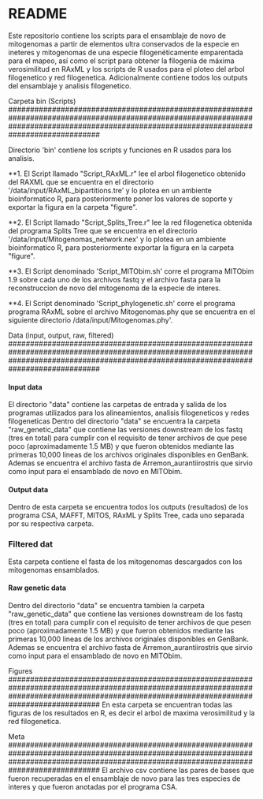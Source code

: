 README
=========

Este repositorio contiene los scripts para el ensamblaje de novo de mitogenomas a partir de elementos ultra conservados de la especie en ineteres y mitogenomas de una especie filogenéticamente emparentada para el mapeo, así como el script para obtener la filogenia de máxima verosimilitud en RAxML y los scripts de R usados para el ploteo del arbol filogenetico y red filogenetica. Adicionalmente contiene todos los outputs del ensamblaje y analisis filogenetico.


Carpeta bin (Scripts)
#############################################################################################################################################################################################

Directorio 'bin' contiene los scripts y funciones en R usados para los analisis.

**1. El Script llamado "Script_RAxML.r" lee el arbol filogenetico obtenido del RAXML que se encuentra en el directorio '/data/input/RAxML_bipartitions.tre' y lo plotea en un ambiente bioinformatico R, para posteriormente poner los valores de soporte y exportar la figura en la carpeta "figure".

**2. El Script llamado "Script_Splits_Tree.r" lee la red filogenetica obtenida del programa Splits Tree que se encuentra en el directorio '/data/input/Mitogenomas_network.nex' y lo plotea en un ambiente bioinformatico R, para posteriormente exportar la figura en la carpeta "figure".

**3. El Script denominado 'Script_MITObim.sh' corre el programa MITObim 1.9 sobre cada uno de los archivos fastq y el archivo fasta para la reconstruccion de novo del mitogenoma de la especie de interes.

**4. El Script denominado 'Script_phylogenetic.sh' corre el programa programa RAxML sobre el archivo Mitogenomas.phy que se encuentra en el siguiente directorio /data/input/Mitogenomas.phy'.



Data (input, output, raw, filtered)
#############################################################################################################################################################################################

#### Input data
El directorio "data" contiene las carpetas de entrada y salida de los programas utilizados para los alineamientos, analisis filogeneticos y redes filogeneticas
Dentro del directorio "data" se encuentra la carpeta "raw_genetic_data" que contiene las versiones downstream de los fastq (tres en total) para cumplir con el requisito de tener archivos de que pese poco (aproximadamente 1.5 MB) y que fueron obtenidos mediante las primeras 10,000 lineas de los archivos originales disponibles en GenBank. Ademas se encuentra el archivo fasta de Arremon_aurantiirostris que sirvio como input para el ensamblado de novo en MITObim.

#### Output data
Dentro de esta carpeta se encuentra todos los outputs (resultados) de los programa CSA, MAFFT, MITOS, RAxML y Splits Tree, cada uno separada por su respectiva carpeta.

### Filtered dat
Esta carpeta contiene el fasta de los mitogenomas descargados con los mitogenomas ensamblados.

#### Raw genetic data
Dentro del directorio "data" se encuentra tambien la carpeta "raw_genetic_data" que contiene las versiones downstream de los fastq (tres en total) para cumplir con el requisito de tener archivos de que pesen poco (aproximadamente 1.5 MB) y que fueron obtenidos mediante las primeras 10,000 lineas de los archivos originales disponibles en GenBank. Ademas se encuentra el archivo fasta de Arremon_aurantiirostris que sirvio como input para el ensamblado de novo en MITObim.



Figures
#############################################################################################################################################################################################
En esta carpeta se encuentran todas las figuras de los resultados en R, es decir el arbol de maxima verosimilitud y la red filogenetica.



Meta
#############################################################################################################################################################################################
El archivo csv contiene las pares de bases que fueron recuperadas en el ensamblaje de novo para las tres especies de interes y que fueron anotadas por el programa CSA.
